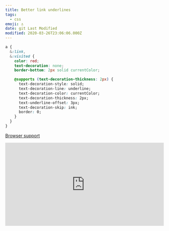 ```yaml
---
title: Better link underlines
tags:
  - css
emoji: ⚓️
date: git Last Modified
modified: 2020-03-26T23:06:06.000Z
---
```


```css
a {
  &:link,
  &:visited {
    color: red;
    text-decoration: none;
    border-bottom: 2px solid currentColor;

    @supports (text-decoration-thickness: 2px) {
      text-decoration-style: solid;
      text-decoration-line: underline;
      text-decoration-color: currentColor;
      text-decoration-thickness: 2px;
      text-underline-offset: 3px;
      text-decoration-skip: ink;
      border: 0;
    }
  }
}
```

[Browser support](https://caniuse.com/#feat=mdn-css_properties_text-decoration-thickness)

<iframe
  height="265"
  style="width: 100%;"
  scrolling="no"
  title="Better link underlines"
  src="https://codepen.io/mrmartineau/embed/BaNOZoM?height=265&theme-id=light&default-tab=result"
  frameborder="no"
  allowtransparency="true"
  allowfullscreen="true"
>
  See the Pen{' '}
  <a href="https://codepen.io/mrmartineau/pen/BaNOZoM">
    Better link underlines
  </a>{' '}
  by Zander Martineau (<a href="https://codepen.io/mrmartineau">@mrmartineau</a>)
  on <a href="https://codepen.io">CodePen</a>.
</iframe>
